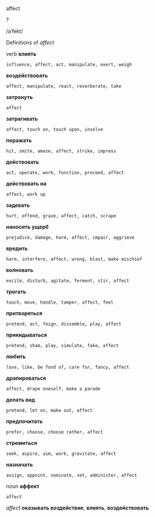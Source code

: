 affect

?

/əˈfekt/

Definitions of _affect_

verb
**влиять**

    influence, affect, act, manipulate, exert, weigh
**воздействовать**

    affect, manipulate, react, reverberate, take
**затронуть**

    affect
**затрагивать**

    affect, touch on, touch upon, involve
**поражать**

    hit, smite, amaze, affect, strike, impress
**действовать**

    act, operate, work, function, proceed, affect
**действовать на**

    affect, work up
**задевать**

    hurt, offend, graze, affect, catch, scrape
**наносить ущерб**

    prejudice, damage, harm, affect, impair, aggrieve
**вредить**

    harm, interfere, affect, wrong, blast, make mischief
**волновать**

    excite, disturb, agitate, ferment, stir, affect
**трогать**

    touch, move, handle, tamper, affect, feel
**притворяться**

    pretend, act, feign, dissemble, play, affect
**прикидываться**

    pretend, sham, play, simulate, fake, affect
**любить**

    love, like, be fond of, care for, fancy, affect
**драпироваться**

    affect, drape oneself, make a parade
**делать вид**

    pretend, let on, make out, affect
**предпочитать**

    prefer, choose, choose rather, affect
**стремиться**

    seek, aspire, aim, work, gravitate, affect
**назначать**

    assign, appoint, nominate, set, administer, affect

noun
**аффект**

    affect

_affect_
**оказывать воздействие**, **влиять**, **воздействовать**
